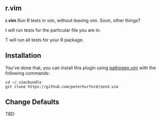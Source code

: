 ## r.vim
**r.vim** Run R tests in vim, without leaving vim. Soon, other things?

<Leader>t will run tests for the particular file you are in.

<Leader>T will run all tests for your R package.


## Installation

You've done that, you can install this plugin using [pathogen.vim](https://github.com/tpope/vim-pathogen) with the following commands:

```
cd ~/.vim/bundle
git clone https://github.com/peterhurford/send.vim
```


## Change Defaults

TBD
